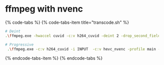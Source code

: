 # ffmpeg with nvenc

{% code-tabs %}
{% code-tabs-item title="transcode.sh" %}
```bash
# Deint
.\ffmpeg.exe -hwaccel cuvid -c:v h264_cuvid -deint 2 -drop_second_field 1 -i INPUT -c:v hevc_nvenc -profile main -preset slow -rc:v vbr_hq -b:v 5500k -maxrate:v 9000k -c:a copy hvec_deint.mp4

# Progressive
 .\ffmpeg.exe -c:v h264_cuvid -i INPUT  -c:v hevc_nvenc -profile main -preset slow -rc:v vbr_hq -b:v 5500k -maxrate:v 9000k -c:a copy output.mp4
```
{% endcode-tabs-item %}
{% endcode-tabs %}



